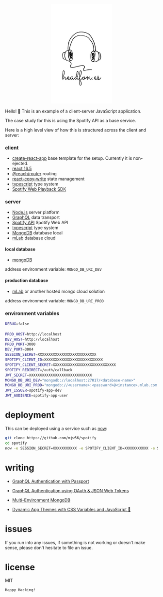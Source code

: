 <p align="center">
<a href="https://headfon.es" target="_blank">
<img alt="headfon.es" title="headfon.es" src="logo.png" width="200">
</a>
</p>

Hello! 👋 This is an example of a client-server JavaScript application.

The case study for this is using the Spotify API as a base service.

Here is a high level view of how this is structured across the client and server:

### client

- [create-react-app](https://github.com/facebook/create-react-app) base template for the setup. Currently it is non-ejected.
- [react 16.5](https://github.com/facebook/react/releases/tag/v16.5.0)
- [@reach/router](https://github.com/reach/router) routing
- [react-copy-write](https://github.com/aweary/react-copy-write) state management
- [typescript](https://github.com/Microsoft/TypeScript) type system
- [Spotify Web Playback SDK](https://developer.spotify.com/documentation/web-playback-sdk/)

### server

- [Node.js](https://github.com/nodejs/node) server platform
- [GraphQL](https://github.com/graphql/graphql-js) data transport
- [Spotify API](https://developer.spotify.com/documentation/web-api/) Spotify Web API
- [typescript](https://github.com/Microsoft/TypeScript) type system
- [MongoDB](https://www.mongodb.com/) database local
- [mLab](https://mlab.com/) database cloud

#### local database

- [mongoDB](https://www.mongodb.com/)

address environment variable: `MONGO_DB_URI_DEV`

#### production database

- [mLab](https://mlab.com/) or another hosted mongo cloud solution

address environment variable: `MONGO_DB_URI_PROD`

### environment variables

```bash
DEBUG=false

PROD_HOST=http://localhost
DEV_HOST=http://localhost
PROD_PORT=3000
DEV_PORT=3004
SESSION_SECRET=XXXXXXXXXXXXXXXXXXXXXXXXXXX
SPOTIFY_CLIENT_ID=XXXXXXXXXXXXXXXXXXXXXXXXXXX
SPOTIFY_CLIENT_SECRET=XXXXXXXXXXXXXXXXXXXXXXXXXXXXX
SPOTIFY_REDIRECT=/auth/callback
JWT_SECRET=XXXXXXXXXXXXXXXXXXXXXXXXXXXXX
MONGO_DB_URI_DEV="mongodb://localhost:27017/<database-name>"
MONGO_DB_URI_PROD="mongodb://<username>:<password>@<instance>.mlab.com:13402/<database-name>"
JWT_ISSUER=spotify-app-dev
JWT_AUDIENCE=spotify-app-user
```

# deployment

This can be deployed using a service such as [now](https://zeit.co/now):

```bash
git clone https://github.com/mjw56/spotify
cd spotify
now -e SESSION_SECRET=XXXXXXXXXXX -e SPOTIFY_CLIENT_ID=XXXXXXXXXXX -e SPOTIFY_CLIENT_SECRET=XXXXXXXXXXX -e SPOTIFY_REDIRECT=/auth/callback -e JWT_SECRET=XXXXXXXXXXX -e MONGO_DB_URI_PROD=XXXXXXXXXXX -e JWT_ISSUER=XXXXXXXXXXX -e JWT_AUDIENCE=XXXXXXXXXXX
```

# writing

- [GraphQL Authentication with Passport](https://medium.com/@mjw56/graphql-authentication-with-passport-d75c08d5fbdc)

- [GraphQL Authentication using OAuth & JSON Web Tokens](https://itnext.io/graphql-authentication-using-oauth-json-web-tokens-bdb829602a5c)

- [Multi-Environment MongoDB](https://medium.com/@mjw56/mongodb-local-and-hosted-aad302eb3147)

- [Dynamic App Themes with CSS Variables and JavaScript 🎨](https://itnext.io/css-variables-dynamic-app-themes-86c0db61cbbb)

# issues

If you run into any issues, if something is not working or doesn't make sense, please don't hesitate to file an issue.

# license

MIT

```
Happy Hacking!
```

